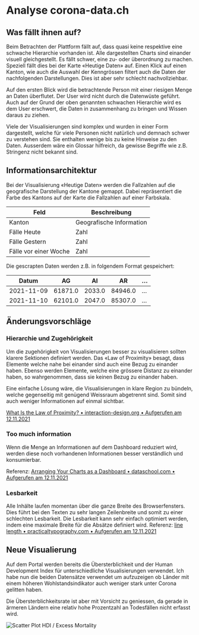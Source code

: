 # Analyse corona-data.ch

## Was fällt ihnen auf?

Beim Betrachten der Plattform fällt auf, dass quasi keine respektive eine schwache Hierarchie vorhanden ist.
Alle dargestellten Charts sind einander visuell gleichgestellt. Es fällt schwer, eine zu- oder überordnung zu machen.
Speziell fällt dies bei der Karte «Heutige Daten» auf. Einen Klick auf einen Kanton, wie auch die Auswahl der Kenngrössen filtert auch die Daten der nachfolgenden Darstellungen. Dies ist aber sehr schlecht nachvollziehbar.

Auf den ersten Blick wird die betrachtende Person mit einer riesigen Menge an Daten überflutet. Der User wird nicht durch die Datenwüste geführt. Auch auf der Grund der oben genannten schwachen Hierarchie wird es dem User erschwert, die Daten in zusammenhang zu bringen und Wissen daraus zu ziehen.

Viele der Visualisierungen sind komplex und wurden in einer Form dargestellt, welche für viele Personen nicht natürlich und demnach schwer zu verstehen sind. Sie enthalten wenige bis zu keine Hinweise zu den Daten.
Ausserdem wäre ein Glossar hilfreich, da gewisse Begriffe wie z.B. Stringenz nicht bekannt sind.

## Informationsarchitektur

Bei der Visualisierung «Heutige Daten» werden die Fallzahlen auf die geografische Darstellung der Kantone gemappt.
Dabei repräsentiert die Farbe des Kantons auf der Karte die Fallzahlen auf einer Farbskala.

| Feld                  | Beschreibung             |
| --------------------- | ------------------------ |
| Kanton                | Geografische Information |
| Fälle Heute           | Zahl                     |
| Fälle Gestern         | Zahl                     |
| Fälle vor einer Woche | Zahl                     |

Die gescrapten Daten werden z.B. in folgendem Format gespeichert:

| Datum      | AG      | AI     | AR      | …   |
| ---------- | ------- | ------ | ------- | --- |
| 2021-11-09 | 61871.0 | 2033.0 | 84946.0 | …   |
| 2021-11-10 | 62101.0 | 2047.0 | 85307.0 | …   |

## Änderungsvorschläge

### Hierarchie und Zugehörigkeit

Um die zugehörigkeit von Visualisierungen besser zu visualisieren sollten klarere Sektionen definiert werden. Das «Law of Proximity» besagt, dass Elemente welche nahe bei einander sind auch eine Bezug zu einander haben. Ebenso werden Elemente, welche eine grössere Distanz zu einander haben, so wahrgenommen, dass sie keinen Bezug zu einander haben.

Eine einfache Lösung wäre, die Visualisierungen in klare Region zu bündeln, welche gegenseitig mit genügend Weissraum abgetrennt sind. Somit sind auch weniger Informationen auf einmal sichtbar.

[What Is the Law of Proximity? • interaction-design.org • Aufgerufen am 12.11.2021](https://www.interaction-design.org/literature/article/laws-of-proximity-uniform-connectedness-and-continuation-gestalt-principles-2)

### Too much information

Wenn die Menge an Informationen auf dem Dashboard reduziert wird, werden diese noch vorhandenen Informationen besser verständlich und konsumierbar.

Referenz: [Arranging Your Charts as a Dashboard • dataschool.com • Aufgerufen am 12.11.2021](https://dataschool.com/how-to-design-a-dashboard/arranging-your-charts-as-a-dashboard/#avoid-too-much-information-tmi)

### Lesbarkeit

Alle Inhälte laufen momentan über die ganze Breite des Browserfensters. Dies führt bei den Texten zu sehr langen Zeilenbreite und somit zu einer schlechten Lesbarkeit.
Die Lesbarkeit kann sehr einfach optimiert werden, indem eine maximale Breite für die Absätze definiert wird.
Referenz: [line length • practicaltypography.com • Aufgerufen am 12.11.2021](https://practicaltypography.com/line-length.html)

## Neue Visualierung

Auf dem Portal werden bereits die Übersterblichkeit und der Human Development Index für unterschiedliche Visualisierungen verwendet. Ich habe nun die beiden Datensätze verwendet um aufzuzeigen ob Länder mit einem höheren Wohlstandsindikator auch weniger stark unter Corona gelitten haben.

Die Übersterblichkeitsrate ist aber mit Vorsicht zu geniessen, da gerade in ärmeren Ländern eine relativ hohe Prozentzahl an Todesfällen nicht erfasst wird.

![Scatter Plot HDI / Excess Mortality](/data/scatter-plot.png)
